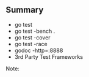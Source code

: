 ## Summary

* go test
* go test -bench .
* go test -cover
* go test -race
* godoc -http=:8888
* 3rd Party Test Frameworks

Note:

